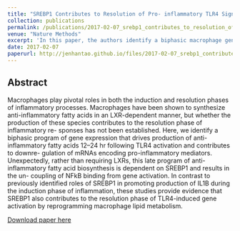 ```yaml
---
title: "SREBP1 Contributes to Resolution of Pro- inflammatory TLR4 Signaling by Reprogramming Fatty Acid Metabolism"
collection: publications
permalink: /publications/2017-02-07_srebp1_contributes_to_resolution_of_pro-inflammatory_tlr4_signaling_by_reprogramming_fatty_acid_metabolism
venue: "Nature Methods"
excerpt: 'In this paper, the authors identify a biphasic macrophage gene expression program underlying anti-inflammatory fatty acid production following TLR4 activation. The late anti-inflammatory program is dependent on SREBP1. This is surprising given the known roles of SREBP1 in promoting IL1B production during the induction of inflammation and highlights its dual roles.'
date: 2017-02-07
paperurl: http://jenhantao.github.io/files/2017-02-07_srebp1_contributes_to_resolution_of_pro-inflammatory_tlr4_signaling_by_reprogramming_fatty_acid_metabolism.pdf
---
```


## Abstract
Macrophages play pivotal roles in both the induction and resolution phases of inflammatory processes. Macrophages have been shown to synthesize anti-inflammatory fatty acids in an LXR-dependent manner, but whether the production of these species contributes to the resolution phase of inflammatory re- sponses has not been established. Here, we identify a biphasic program of gene expression that drives production of anti-inflammatory fatty acids 12–24 hr following TLR4 activation and contributes to downre- gulation of mRNAs encoding pro-inflammatory mediators. Unexpectedly, rather than requiring LXRs, this late program of anti-inflammatory fatty acid biosynthesis is dependent on SREBP1 and results in the un- coupling of NFkB binding from gene activation. In contrast to previously identified roles of SREBP1 in promoting production of IL1B during the induction phase of inflammation, these studies provide evidence that SREBP1 also contributes to the resolution phase of TLR4-induced gene activation by reprogramming macrophage lipid metabolism.

[Download paper here](2017-02-07_srebp1_contributes_to_resolution_of_pro-inflammatory_tlr4_signaling_by_reprogramming_fatty_acid_metabolism.pdf)
